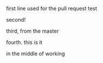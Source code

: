 first line used for the pull request test

second!

third, from the master

fourth. this is it

in the middle of working